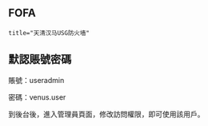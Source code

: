 FOFA
----

    title="天清汉马USG防火墙"

默認賬號密碼
------------

賬號：useradmin

密碼：venus.user

到後台後，進入管理員頁面，修改訪問權限，即可使用該用戶。